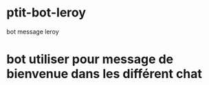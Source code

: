 # ptit-bot-leroy
bot message leroy

# bot utiliser pour message de bienvenue dans les différent chat
